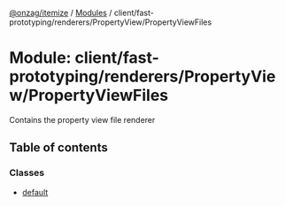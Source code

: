 [@onzag/itemize](../README.md) / [Modules](../modules.md) / client/fast-prototyping/renderers/PropertyView/PropertyViewFiles

# Module: client/fast-prototyping/renderers/PropertyView/PropertyViewFiles

Contains the property view file renderer

## Table of contents

### Classes

- [default](../classes/client_fast_prototyping_renderers_PropertyView_PropertyViewFiles.default.md)
